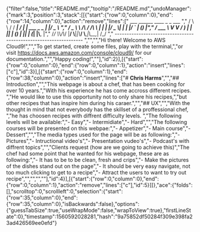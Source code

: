{"filter":false,"title":"README.md","tooltip":"/README.md","undoManager":{"mark":3,"position":3,"stack":[[{"start":{"row":0,"column":0},"end":{"row":14,"column":0},"action":"remove","lines":["         ___        ______     ____ _                 _  ___  ","        / \\ \\      / / ___|   / ___| | ___  _   _  __| |/ _ \\ ","       / _ \\ \\ /\\ / /\\___ \\  | |   | |/ _ \\| | | |/ _` | (_) |","      / ___ \\ V  V /  ___) | | |___| | (_) | |_| | (_| |\\__, |","     /_/   \\_\\_/\\_/  |____/   \\____|_|\\___/ \\__,_|\\__,_|  /_/ "," ----------------------------------------------------------------- ","","","Hi there! Welcome to AWS Cloud9!","","To get started, create some files, play with the terminal,","or visit https://docs.aws.amazon.com/console/cloud9/ for our documentation.","","Happy coding!",""],"id":2}],[{"start":{"row":0,"column":0},"end":{"row":0,"column":1},"action":"insert","lines":["c"],"id":3}],[{"start":{"row":0,"column":1},"end":{"row":38,"column":0},"action":"insert","lines":["# **Chris Harms**","","## Introduction","","This webpage is about a chef, that has been cooking for over 10 years.","With his experience he has come accross different recipes. ","He would like to use this opportunity not to only share his recipes,","but other recipes that has inspire him during his caraer.","","## UX","","With the thought in mind that not everybody has the skillset of a proffessional chef, ","he has choosen recipes with diffrent difficulty levels. ","The following levels will be available:","- Easy","- Intermidiate","- Hard","","The following courses will be presented on this webpae:","- Appetizer","- Main course","- Dessert","","The media types used for the page will be as following:","- Pictures","- Intructional video's","- Presentation vudeo's","- Podcast's with diffrent topics","","Clients request (how are we going to achieve this)","The chef had some point that he wanted for his webpage, these are as following:","- It has to be to be clean, fresh and crips","- Make the pictures of the dishes stand out on the page","- It should be very easy navigate, not too much clicking to get to a recipe","- Attract the users to want to try out recipe","","","",""],"id":4}],[{"start":{"row":0,"column":0},"end":{"row":0,"column":1},"action":"remove","lines":["c"],"id":5}]]},"ace":{"folds":[],"scrolltop":0,"scrollleft":0,"selection":{"start":{"row":35,"column":0},"end":{"row":35,"column":0},"isBackwards":false},"options":{"guessTabSize":true,"useWrapMode":false,"wrapToView":true},"firstLineState":0},"timestamp":1560592028281,"hash":"9a75852df50284f309e398fa23ad426569ee0efd"}